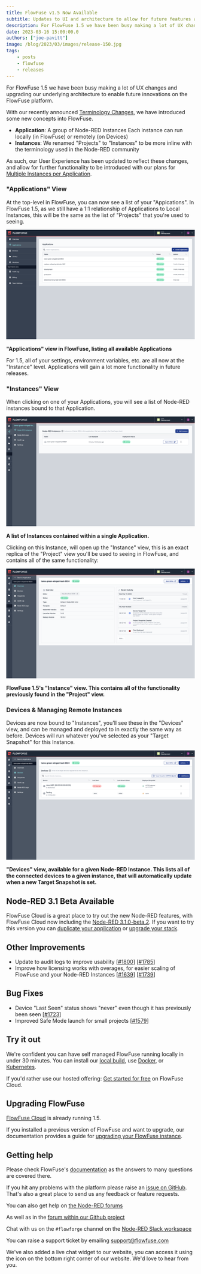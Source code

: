 ```yaml
---
title: FlowFuse v1.5 Now Available
subtitle: Updates to UI and architecture to allow for future features and Node-RED 3.1.0 Beta Available!
description: For FlowFuse 1.5 we have been busy making a lot of UX changes and upgrading our underlying architecture to enable future innovations on the FlowFuse platform.
date: 2023-03-16 15:00:00.0
authors: ["joe-pavitt"]
image: /blog/2023/03/images/release-150.jpg
tags:
    - posts
    - flowfuse
    - releases
---
```


For FlowFuse 1.5 we have been busy making a lot of UX changes and upgrading our underlying architecture to enable future innovations on the FlowFuse platform.

<!--more-->

With our recently announced [Terminology Changes](/blog/2023/03/terminology-changes/), we have introduced some new concepts into FlowFuse.

- **Application**: A group of Node-RED Instances Each instance can run locally (in FlowFuse) or remotely (on Devices)
- **Instances**: We renamed "Projects" to "Instances" to be more inline with the terminology used in the Node-RED community

As such, our User Experience has been updated to reflect these changes, and allow for further functionality to be introduced with our plans for [Multiple Instances per Application](https://github.com/FlowFuse/flowforge/issues/1689).

### "Applications" View

At the top-level in FlowFuse, you can now see a list of your "Appications". In FlowFuse 1.5, as we still have a 1:1 relationship of Applications to Local Instances, this will be the same as the list of "Projects" that you're used to seeing.

![Screenshot to show the new "Applications" view](./images/screenshot-applications.png)
<figcaption class="-mt-6 text-center"><b>"Applications" view in FlowFuse, listing all available Applications</b></figcaption>

For 1.5, all of your settings, environment variables, etc. are all now at the "Instance" level. Applications will gain a lot more functionality in future releases.
### "Instances" View

When clicking on one of your Applications, you will see a list of Node-RED instances bound to that Application.

![Screenshot to show the new "Instances" view](./images/screenshot-instances.png)
<figcaption class="-mt-6 text-center"><b>A list of Instances contained within a single Application.</b></figcaption>

Clicking on this Instance, will open up the "Instance" view, this is an exact replica of the "Project" view you'll be used to seeing in FlowFuse, and contains all of the same functionality:

![Screenshot to show the new "Instances" view](./images/screenshot-instance.png)
<figcaption class="-mt-6 text-center"><b>FlowFuse 1.5's "Instance" view. This contains all of the functionality previously found in the "Project" view.</b></figcaption>

### Devices & Managing Remote Instances

Devices are now bound to "Instances", you'll see these in the "Devices" view, and can be managed and deployed to in exactly the same way as before. Devices will run whatever you've selected as your "Target Snapshot" for this Instance.


![Screenshot to show an Instance's "Devices" view](./images/screenshot-devices.png)
<figcaption class="-mt-6 text-center"><b>"Devices" view, available for a given Node-RED Instance. This lists all of the connected devices to a given instance, that will automatically update when a new Target Snapshot is set.</b></figcaption>


## Node-RED 3.1 Beta Available

FlowFuse Cloud is a great place to try out the new Node-RED features, with FlowFuse Cloud now including the [Node-RED 3.1.0-beta.2](https://discourse.nodered.org/t/node-red-3-1-0-beta-2-released/76192). If you want to try this version you can [duplicate your application](https://flowfuse.com/docs/user/instance-settings/#copy-instance) or [upgrade your stack](/docs/user/changestack/).

## Other Improvements

- Update to audit logs to improve usability [[#1800](https://github.com/FlowFuse/flowforge/issues/1800)] [[#1785](https://github.com/FlowFuse/flowforge/issues/1785)]
- Improve how licensing works with overages, for easier scaling of FlowFuse and your Node-RED Instances [[#1639](https://github.com/FlowFuse/flowforge/issues/1639)] [[#1739](https://github.com/FlowFuse/flowforge/issues/1739)]


## Bug Fixes

- Device "Last Seen" status shows "never" even though it has previously been seen [[#1723](https://github.com/FlowFuse/flowforge/issues/1723)]
- Improved Safe Mode launch for small projects [[#1579](https://github.com/FlowFuse/flowforge/issues/1579)]


## Try it out

We're confident you can have self managed FlowFuse running locally in under 30 minutes.
You can install our [local build](/docs/install/local/), use [Docker](/docs/install/docker/), or [Kubernetes](/docs/install/kubernetes/).

If you'd rather use our hosted offering: [Get started for free](https://app.flowforge.com/account/create) on FlowFuse Cloud.

## Upgrading FlowFuse

[FlowFuse Cloud](https://app.flowforge.com) is already running 1.5.

If you installed a previous version of FlowFuse and want to upgrade, our documentation provides a
guide for [upgrading your FlowFuse instance](/docs/upgrade/).

## Getting help

Please check FlowFuse's [documentation](/docs/) as the answers to many questions are covered there.

If you hit any problems with the platform please raise an [issue on GitHub](https://github.com/FlowFuse/flowforge/issues).
That's also a great place to send us any feedback or feature requests.

You can also get help on [the Node-RED forums](https://discourse.nodered.org/)

As well as in the [forum within our Github project](https://github.com/FlowFuse/flowforge/discussions)

Chat with us on the `#flowforge` channel on the [Node-RED Slack workspace](https://nodered.org/slack)

You can raise a support ticket by emailing [support@flowfuse.com](mailto:support@flowfuse.com)

We've also added a live chat widget to our website, you can access it using the icon on the bottom right corner of our website. We'd love to hear from you.
